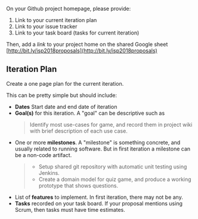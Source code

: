
On your Github project homepage, please provide:

1. Link to your current iteration plan
2. Link to your issue tracker
3. Link to your task board (tasks for current iteration)

Then, add a *link* to your project home on the shared Google sheet [http://bit.ly/isp2018proposals](http://bit.ly/isp2018proposals)

## Iteration Plan

Create a one page plan for the current iteration.

This can be pretty simple but should include:

* **Dates** Start date and end date of iteration
* **Goal(s)** for this iteration.  A "goal" can be descriptive such as
  > Identify most use-cases for game, and record them in project wiki with brief description of each use case.    
* One or more **milestones**. A "milestone" is something concrete, and usually related to running software.  But in first iteration a milestone can be a non-code artifact.
  > * Setup shared git repository with automatic unit testing using Jenkins.    
  > * Create a domain model for quiz game, and produce a working prototype that shows questions.    
* List of **features** to implement. In first iteration, there may not be any.
* **Tasks** recorded on your task board.  If your proposal mentions using Scrum, then tasks must have time estimates.

